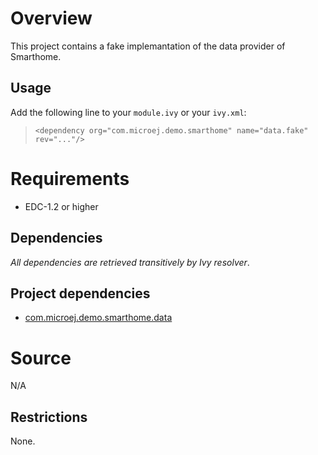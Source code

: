 <!--
	Markdown
	Copyright 2014-2016 IS2T. All rights reserved.
	Use of this source code is subject to license terms.
-->
# Overview
This project contains a fake implemantation of the data provider of Smarthome.

## Usage
Add the following line to your `module.ivy` or your `ivy.xml`:
> `<dependency org="com.microej.demo.smarthome" name="data.fake" rev="..."/>`

# Requirements
  - EDC-1.2 or higher

## Dependencies
_All dependencies are retrieved transitively by Ivy resolver_.

## Project dependencies
* [com.microej.demo.smarthome.data](com.microej.demo.smarthome.data)

# Source
N/A

## Restrictions
None.